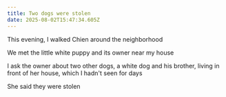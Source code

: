 ```yaml
---
title: Two dogs were stolen
date: 2025-08-02T15:47:34.605Z
---
```


This evening, I walked Chien around the neighborhood

We met the little white puppy and its owner near my house

I ask the owner about two other dogs, a white dog and his brother, living in front of her house, which I hadn't seen for days

She said they were stolen
